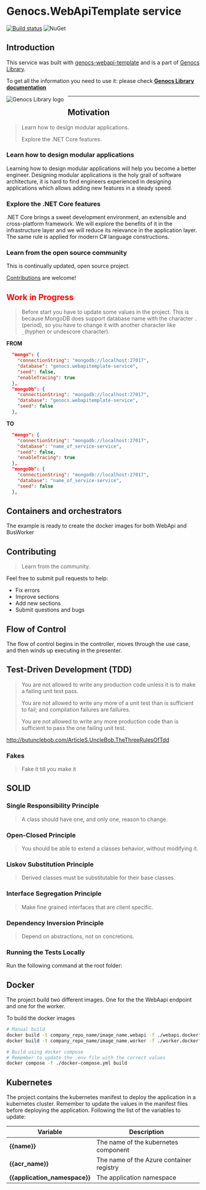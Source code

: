 # Genocs.WebApiTemplate service  

[![Build status](https://ci.appveyor.com/api/projects/status/0i6s33kw3y87tkb2?svg=true)](https://ci.appveyor.com/project/genocs/genocs-webapi-template)  ![NuGet](https://buildstats.info/nuget/Genocs.WebApiTemplate) 


## Introduction

This service was built with [genocs-webapi-template](https://github.com/Genocs/genocs-webapi-template) and is a part of [Genocs Library](https://genocs-blog.netlify.app/).

To get all the information you need to use it: please check
**[Genocs Library documentation](https://genocs-blog.netlify.app/)**


<img src="https://genocs-blog.netlify.app/library/logo_hu5f84e5ac74e01291dbce57bab350d273_35818_2000x0_resize_box_3.png"
     alt="Genocs Library logo"
     style="float: left; margin-right: 10px; padding-bottom: 50px;" />



---


## Motivation

> Learn how to design modular applications.
>
> Explore the .NET Core features.

### Learn how to design modular applications

Learning how to design modular applications will help you become a better engineer. Designing modular applications is the holy grail of software architecture, it is hard to find engineers experienced in designing applications which allows adding new features in a steady speed. 

### Explore the .NET Core features

.NET Core brings a sweet development environment, an extensible and cross-platform framework. We will explore the benefits of it in the infrastructure layer and we will reduce its relevance in the application layer. The same rule is applied for modern C# language constructions.

### Learn from the open source community

This is continually updated, open source project.

[Contributions](#contributors-) are welcome!

## <span style="color:red; font-size:xxl">**Work in Progress**</span>



>Before start you have to update some values in the project.
This is because MongoDB does support database name with the character `.`(period), so you have to change it with another character like `_`(hyphen or undescore character). 

**FROM**
``` json
  "mongo": {
    "connectionString": "mongodb://localhost:27017",
    "database": "genocs.webapitemplate-service",
    "seed": false,
    "enableTracing": true
  },
  "mongoDb": {
    "connectionString": "mongodb://localhost:27017",
    "database": "genocs.webapitemplate-service",
    "seed": false
  },
```

**TO**

``` json
  "mongo": {
    "connectionString": "mongodb://localhost:27017",
    "database": "name_of_service-service",
    "seed": false,
    "enableTracing": true
  },
  "mongoDb": {
    "connectionString": "mongodb://localhost:27017",
    "database": "name_of_service-service",
    "seed": false
  },
```

## Containers and orchestrators

The example is ready to create the docker images for both WebApi and BusWorker


## Contributing

> Learn from the community.

Feel free to submit pull requests to help:

* Fix errors
* Improve sections
* Add new sections
* Submit questions and bugs

## Flow of Control

The flow of control begins in the controller, moves through the use case, and then winds up executing in the presenter.


## Test-Driven Development (TDD)

> You are not allowed to write any production code unless it is to make a failing unit test pass.
>
> You are not allowed to write any more of a unit test than is sufficient to fail; and compilation failures are failures.
>
> You are not allowed to write any more production code than is sufficient to pass the one failing unit test.

http://butunclebob.com/ArticleS.UncleBob.TheThreeRulesOfTdd

### Fakes

> Fake it till you make it

## SOLID

### Single Responsibility Principle

> A class should have one, and only one, reason to change.

### Open-Closed Principle

> You should be able to extend a classes behavior, without modifying it.

### Liskov Substitution Principle

> Derived classes must be substitutable for their base classes.

### Interface Segregation Principle

> Make fine grained interfaces that are client specific.

### Dependency Inversion Principle

> Depend on abstractions, not on concretions.

### Running the Tests Locally

Run the following command at the root folder:


## Docker

The project build two different images. One for the the WebAapi endpoint and one for the worker.   


To build the docker images

``` sh
# Manual build
docker build -t company_repo_name/image_name.webapi -f ./webapi.dockerfile .
docker build -t company_repo_name/image_name.worker -f ./worker.dockerfile .

# Build using docker compose
# Remember to update the .env file with the correct values
docker compose -f ./docker-compose.yml build
```


## Kubernetes

The project contains the kubernetes manifest to deploy the application in a kubernetes cluster.
Remember to update the values in the manifest files before deploying the application.
Following the list of the variables to update:

| Variable | Description 
| -------- | -------- | 
| **{{name}}**  | The name of the kubernetes component  | 
| **{{acr_name}}** | The name of the Azure container registry | 
| **{{application_namespace}}** | The application namespace|
